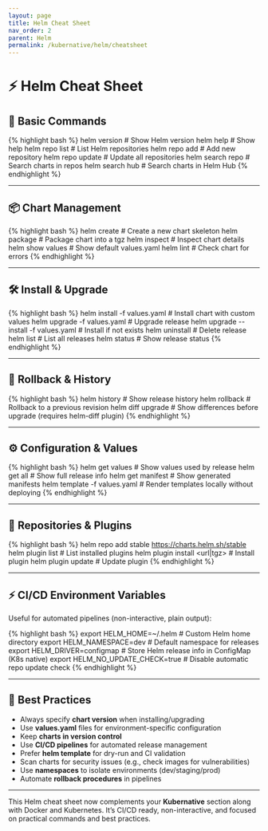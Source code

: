 ```yaml
---
layout: page
title: Helm Cheat Sheet
nav_order: 2
parent: Helm
permalink: /kubernative/helm/cheatsheet
---
```


# ⚡ Helm Cheat Sheet

## 🚀 Basic Commands

{% highlight bash %}
helm version                        # Show Helm version
helm help                           # Show help
helm repo list                       # List Helm repositories
helm repo add <name> <url>           # Add new repository
helm repo update                     # Update all repositories
helm search repo <keyword>           # Search charts in repos
helm search hub <keyword>            # Search charts in Helm Hub
{% endhighlight %}

---

## 📦 Chart Management

{% highlight bash %}
helm create <chart-name>            # Create a new chart skeleton
helm package <chart-dir>            # Package chart into a tgz
helm inspect <chart>                # Inspect chart details
helm show values <chart>            # Show default values.yaml
helm lint <chart>                   # Check chart for errors
{% endhighlight %}

---

## 🛠️ Install & Upgrade

{% highlight bash %}
helm install <release> <chart> -f values.yaml      # Install chart with custom values
helm upgrade <release> <chart> -f values.yaml      # Upgrade release
helm upgrade --install <release> <chart> -f values.yaml # Install if not exists
helm uninstall <release>                            # Delete release
helm list                                         # List all releases
helm status <release>                             # Show release status
{% endhighlight %}

---

## 🔄 Rollback & History

{% highlight bash %}
helm history <release>                # Show release history
helm rollback <release> <revision>   # Rollback to a previous revision
helm diff upgrade <release> <chart>  # Show differences before upgrade (requires helm-diff plugin)
{% endhighlight %}

---

## ⚙️ Configuration & Values

{% highlight bash %}
helm get values <release>            # Show values used by release
helm get all <release>               # Show full release info
helm get manifest <release>          # Show generated manifests
helm template <chart> -f values.yaml # Render templates locally without deploying
{% endhighlight %}

---

## 🧰 Repositories & Plugins

{% highlight bash %}
helm repo add stable https://charts.helm.sh/stable
helm plugin list                      # List installed plugins
helm plugin install <url|tgz>         # Install plugin
helm plugin update <name>             # Update plugin
{% endhighlight %}

---

## ⚡ CI/CD Environment Variables

Useful for automated pipelines (non-interactive, plain output):

{% highlight bash %}
export HELM_HOME=~/.helm               # Custom Helm home directory
export HELM_NAMESPACE=dev              # Default namespace for releases
export HELM_DRIVER=configmap           # Store Helm release info in ConfigMap (K8s native)
export HELM_NO_UPDATE_CHECK=true       # Disable automatic repo update check
{% endhighlight %}

---

## 📝 Best Practices

- Always specify **chart version** when installing/upgrading  
- Use **values.yaml** files for environment-specific configuration  
- Keep **charts in version control**  
- Use **CI/CD pipelines** for automated release management  
- Prefer **helm template** for dry-run and CI validation  
- Scan charts for security issues (e.g., check images for vulnerabilities)  
- Use **namespaces** to isolate environments (dev/staging/prod)  
- Automate **rollback procedures** in pipelines  

---

This Helm cheat sheet now complements your **Kubernative** section along with Docker and Kubernetes. It’s CI/CD ready, non-interactive, and focused on practical commands and best practices.
